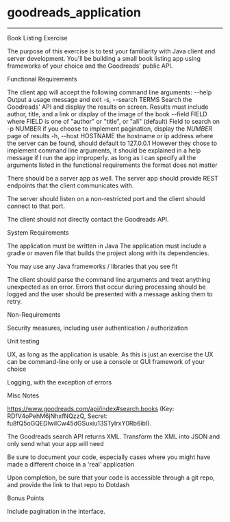 # goodreads_application



<hr/>
Book Listing Exercise

The purpose of this exercise is to test your familiarity with Java client and server development.  You'll be building a small book listing app using frameworks of your choice and the Goodreads' public API. 

Functional Requirements

The client app will accept the following command line arguments:
--help Output a usage message and exit
-s, --search TERMS Search the Goodreads' API and display the results on screen.
Results must include author, title, and a link or display of the image of the book
--field FIELD where FIELD is one of "author" or "title", or "all" (default)
Field to search on
-p NUMBER if you choose to implement pagination, display the _NUMBER_ page of results
-h, --host HOSTNAME the hostname or ip address where the server can be found, should default to 127.0.0.1
However they chose to implement command line arguments, it should be explained in a help message if I run the app improperly. as long as I can specify all the arguments listed in the functional requirements the format does not matter

There should be a server app as well. The server app should provide REST endpoints that the client communicates with. 

The server should listen on a non-restricted port and the client should connect to that port.

The client should not directly contact the Goodreads API.


System Requirements

The application must be written in Java
The application must include a gradle or maven file that builds the project along with its dependencies.

You may use any Java frameworks / libraries that you see fit

The client should parse the command line arguments and treat anything unexpected as an error. Errors that occur during processing should be logged and the user should be presented with a message asking them to retry.

Non-Requirements

Security measures, including user authentication / authorization

Unit testing

UX, as long as the application is usable.  As this is just an exercise the UX can be command-line only or use a console or
  GUI framework of your choice

Logging, with the exception of errors

Misc Notes

https://www.goodreads.com/api/index#search.books (Key: RDfV4oPehM6jNhxfNQzzQ, Secret: fu8fQ5oGQEDlwiICw45dGSuxiu13STyIrxY0Rb6ibI).

The Goodreads search API returns XML. Transform the XML into JSON and only send what your app will need

Be sure to document your code, especially cases where you might have made a different choice in a 'real' application

Upon completion, be sure that your code is accessible through a git repo, and provide the link to that repo to Dotdash

Bonus Points

Include pagination in the interface.
